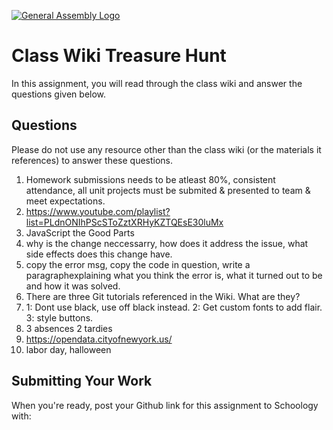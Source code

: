 [![General Assembly Logo](https://camo.githubusercontent.com/1a91b05b8f4d44b5bbfb83abac2b0996d8e26c92/687474703a2f2f692e696d6775722e636f6d2f6b6538555354712e706e67)](https://generalassemb.ly/education/web-development-immersive)

# Class Wiki Treasure Hunt

In this assignment, you will read through the class wiki and answer the
questions given below.

## Questions

Please do not use any resource other than the class wiki
(or the materials it references)
to answer these questions.

1.  Homework submissions needs to be atleast 80%, consistent attendance, all unit projects must be submited & presented to team & meet expectations.
2.  https://www.youtube.com/playlist?list=PLdnONIhPScSToZztXRHyKZTQEsE30luMx
3.  JavaScript the Good Parts
4.  why is the change neccessarry, how does it address the issue, what side effects does this change have.
5.  copy the error msg, copy the code in question, write a paragraphexplaining what you think the error is, what it turned out to be and how it was solved.
6.  There are three Git tutorials referenced in the Wiki. What are they?
7.  1: Dont use black, use off black instead. 2: Get custom fonts to add flair. 3: style buttons.
8.  3 absences 2 tardies
9.  https://opendata.cityofnewyork.us/
10. labor day, halloween

## Submitting Your Work

When you're ready, post your Github link for this assignment to Schoology with:



